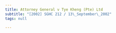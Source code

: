```yaml
---
title: Attorney General v Tye Kheng (Pte) Ltd
subtitle: "[2002] SGHC 212 / 13\_September\_2002"
tags: null

---
```


